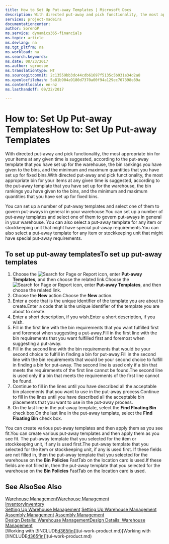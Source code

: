 ```yaml
---
title: How to Set Up Put-away Templates | Microsoft Docs
description: With directed put-away and pick functionality, the most appropriate bin for your items at any given time is suggested, according to the put-away template that you have set up for the warehouse, the bin rankings you have given to the bins, and the minimum and maximum quantities that you have set up for fixed bins.
services: project-madeira
documentationcenter: 
author: SorenGP
ms.service: dynamics365-financials
ms.topic: article
ms.devlang: na
ms.tgt_pltfrm: na
ms.workload: na
ms.search.keywords: 
ms.date: 08/23/2017
ms.author: sgroespe
ms.translationtype: HT
ms.sourcegitcommit: 2c13559bb3dc44cdb61697f5135c5b931e34d2a8
ms.openlocfilehash: 5a81b904a9180d7370a00f94a129ec707398e89a
ms.contentlocale: en-nz
ms.lasthandoff: 09/22/2017

---
```

# <a name="how-to-set-up-put-away-templates"></a><span data-ttu-id="ef3fe-103">How to: Set Up Put-away Templates</span><span class="sxs-lookup"><span data-stu-id="ef3fe-103">How to: Set Up Put-away Templates</span></span>
<span data-ttu-id="ef3fe-104">With directed put-away and pick functionality, the most appropriate bin for your items at any given time is suggested, according to the put-away template that you have set up for the warehouse, the bin rankings you have given to the bins, and the minimum and maximum quantities that you have set up for fixed bins.</span><span class="sxs-lookup"><span data-stu-id="ef3fe-104">With directed put-away and pick functionality, the most appropriate bin for your items at any given time is suggested, according to the put-away template that you have set up for the warehouse, the bin rankings you have given to the bins, and the minimum and maximum quantities that you have set up for fixed bins.</span></span>  

<span data-ttu-id="ef3fe-105">You can set up a number of put-away templates and select one of them to govern put-aways in general in your warehouse.</span><span class="sxs-lookup"><span data-stu-id="ef3fe-105">You can set up a number of put-away templates and select one of them to govern put-aways in general in your warehouse.</span></span> <span data-ttu-id="ef3fe-106">You can also select a put-away template for any item or stockkeeping unit that might have special put-away requirements.</span><span class="sxs-lookup"><span data-stu-id="ef3fe-106">You can also select a put-away template for any item or stockkeeping unit that might have special put-away requirements.</span></span>  

## <a name="to-set-up-put-away-templates"></a><span data-ttu-id="ef3fe-107">To set up put-away templates</span><span class="sxs-lookup"><span data-stu-id="ef3fe-107">To set up put-away templates</span></span>  
1.  <span data-ttu-id="ef3fe-108">Choose the ![Search for Page or Report](media/ui-search/search_small.png "Search for Page or Report icon") icon, enter **Put-away Templates**, and then choose the related link.</span><span class="sxs-lookup"><span data-stu-id="ef3fe-108">Choose the ![Search for Page or Report](media/ui-search/search_small.png "Search for Page or Report icon") icon, enter **Put-away Templates**, and then choose the related link.</span></span>  
2.  <span data-ttu-id="ef3fe-109">Choose the **New** action.</span><span class="sxs-lookup"><span data-stu-id="ef3fe-109">Choose the **New** action.</span></span>  
3.  <span data-ttu-id="ef3fe-110">Enter a code that is the unique identifier of the template you are about to create.</span><span class="sxs-lookup"><span data-stu-id="ef3fe-110">Enter a code that is the unique identifier of the template you are about to create.</span></span>  
4.  <span data-ttu-id="ef3fe-111">Enter a short description, if you wish.</span><span class="sxs-lookup"><span data-stu-id="ef3fe-111">Enter a short description, if you wish.</span></span>  
5.  <span data-ttu-id="ef3fe-112">Fill in the first line with the bin requirements that you want fulfilled first and foremost when suggesting a put-away.</span><span class="sxs-lookup"><span data-stu-id="ef3fe-112">Fill in the first line with the bin requirements that you want fulfilled first and foremost when suggesting a put-away.</span></span>  
6.  <span data-ttu-id="ef3fe-113">Fill in the second line with the bin requirements that would be your second choice to fulfill in finding a bin for put-away.</span><span class="sxs-lookup"><span data-stu-id="ef3fe-113">Fill in the second line with the bin requirements that would be your second choice to fulfill in finding a bin for put-away.</span></span> <span data-ttu-id="ef3fe-114">The second line is used only if a bin that meets the requirements of the first line cannot be found.</span><span class="sxs-lookup"><span data-stu-id="ef3fe-114">The second line is used only if a bin that meets the requirements of the first line cannot be found.</span></span>  
7.  <span data-ttu-id="ef3fe-115">Continue to fill in the lines until you have described all the acceptable bin placements that you want to use in the put-away process.</span><span class="sxs-lookup"><span data-stu-id="ef3fe-115">Continue to fill in the lines until you have described all the acceptable bin placements that you want to use in the put-away process.</span></span>  
8.  <span data-ttu-id="ef3fe-116">On the last line in the put-away template, select the **Find Floating Bin** check box.</span><span class="sxs-lookup"><span data-stu-id="ef3fe-116">On the last line in the put-away template, select the **Find Floating Bin** check box.</span></span>  

<span data-ttu-id="ef3fe-117">You can create various put-away templates and then apply them as you see fit.</span><span class="sxs-lookup"><span data-stu-id="ef3fe-117">You can create various put-away templates and then apply them as you see fit.</span></span> <span data-ttu-id="ef3fe-118">The put-away template that you selected for the item or stockkeeping unit, if any is used first.</span><span class="sxs-lookup"><span data-stu-id="ef3fe-118">The put-away template that you selected for the item or stockkeeping unit, if any is used first.</span></span> <span data-ttu-id="ef3fe-119">If these fields are not filled in, then the put-away template that you selected for the warehouse on the **Bin Policies** FastTab on the location card is used.</span><span class="sxs-lookup"><span data-stu-id="ef3fe-119">If these fields are not filled in, then the put-away template that you selected for the warehouse on the **Bin Policies** FastTab on the location card is used.</span></span>  

## <a name="see-also"></a><span data-ttu-id="ef3fe-120">See Also</span><span class="sxs-lookup"><span data-stu-id="ef3fe-120">See Also</span></span>  
[<span data-ttu-id="ef3fe-121">Warehouse Management</span><span class="sxs-lookup"><span data-stu-id="ef3fe-121">Warehouse Management</span></span>](warehouse-manage-warehouse.md)  
[<span data-ttu-id="ef3fe-122">Inventory</span><span class="sxs-lookup"><span data-stu-id="ef3fe-122">Inventory</span></span>](inventory-manage-inventory.md)  
<span data-ttu-id="ef3fe-123">[Setting Up Warehouse Management](warehouse-setup-warehouse.md)   </span><span class="sxs-lookup"><span data-stu-id="ef3fe-123">[Setting Up Warehouse Management](warehouse-setup-warehouse.md)   </span></span>  
<span data-ttu-id="ef3fe-124">[Assembly Management](assembly-assemble-items.md)  </span><span class="sxs-lookup"><span data-stu-id="ef3fe-124">[Assembly Management](assembly-assemble-items.md)  </span></span>  
[<span data-ttu-id="ef3fe-125">Design Details: Warehouse Management</span><span class="sxs-lookup"><span data-stu-id="ef3fe-125">Design Details: Warehouse Management</span></span>](design-details-warehouse-management.md)  
<span data-ttu-id="ef3fe-126">[Working with [!INCLUDE[d365fin](includes/d365fin_md.md)]](ui-work-product.md)</span><span class="sxs-lookup"><span data-stu-id="ef3fe-126">[Working with [!INCLUDE[d365fin](includes/d365fin_md.md)]](ui-work-product.md)</span></span>

